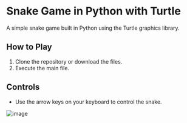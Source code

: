 # Snake Game in Python with Turtle

A simple snake game built in Python using the Turtle graphics library.

## How to Play

1. Clone the repository or download the files.
2. Execute the main file.

## Controls

- Use the arrow keys on your keyboard to control the snake.

![image](https://github.com/lohhan/snake_game/assets/110141875/cf8b62dd-7c03-4012-9723-9f226afc726a)

